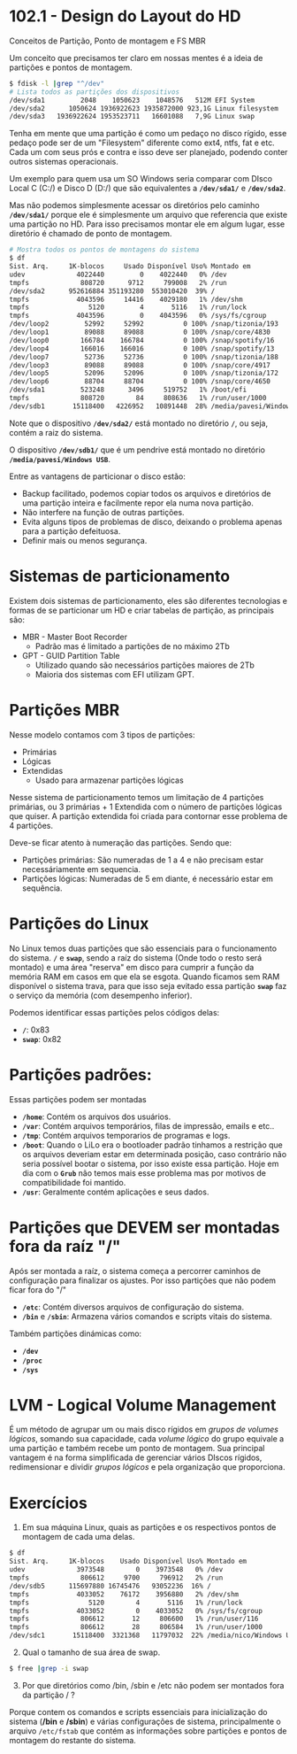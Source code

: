 

# 102.1 - Design do Layout do HD

Conceitos de Partição, Ponto de montagem e FS MBR



Um conceito que precisamos ter claro em nossas mentes é a ideia de partições e pontos de montagem.

```bash
$ fdisk -l |grep "^/dev"
# Lista todos as partições dos dispositivos
/dev/sda1         2048    1050623    1048576   512M EFI System
/dev/sda2      1050624 1936922623 1935872000 923,1G Linux filesystem
/dev/sda3   1936922624 1953523711   16601088   7,9G Linux swap

```

Tenha em mente que uma partição é como um pedaço no disco rígido, esse pedaço pode ser de um "Filesystem" diferente como ext4, ntfs, fat e etc. Cada um com seus prós e contra e isso deve ser planejado, podendo conter outros sistemas operacionais. 

Um exemplo para quem usa um SO Windows seria comparar com DIsco Local C (C:/) e Disco D (D:/) que são equivalentes a **`/dev/sda1/`** e **`/dev/sda2`**.

Mas não podemos simplesmente acessar os diretórios pelo caminho **`/dev/sda1/`** porque ele é simplesmente um arquivo que referencia que existe uma partição no HD. Para isso precisamos montar ele em algum lugar, esse diretório é chamado de ponto de montagem.



```bash
# Mostra todos os pontos de montagens do sistema
$ df
Sist. Arq.     1K-blocos     Usado Disponível Uso% Montado em
udev             4022440         0    4022440   0% /dev
tmpfs             808720      9712     799008   2% /run
/dev/sda2      952616884 351193280  553010420  39% /
tmpfs            4043596     14416    4029180   1% /dev/shm
tmpfs               5120         4       5116   1% /run/lock
tmpfs            4043596         0    4043596   0% /sys/fs/cgroup
/dev/loop2         52992     52992          0 100% /snap/tizonia/193
/dev/loop1         89088     89088          0 100% /snap/core/4830
/dev/loop0        166784    166784          0 100% /snap/spotify/16
/dev/loop4        166016    166016          0 100% /snap/spotify/13
/dev/loop7         52736     52736          0 100% /snap/tizonia/188
/dev/loop3         89088     89088          0 100% /snap/core/4917
/dev/loop5         52096     52096          0 100% /snap/tizonia/172
/dev/loop6         88704     88704          0 100% /snap/core/4650
/dev/sda1         523248      3496     519752   1% /boot/efi
tmpfs             808720        84     808636   1% /run/user/1000
/dev/sdb1       15118400   4226952   10891448  28% /media/pavesi/Windows USB
```

Note que o dispositivo **`/dev/sda2/`** está montado no diretório **`/`**, ou seja, contém a raiz do sistema.

O dispositivo **`/dev/sdb1/`** que é um pendrive está montado no diretório **`/media/pavesi/Windows USB`**.

 

Entre as vantagens de particionar o disco estão:

- Backup facilitado, podemos copiar todos os arquivos e diretórios de uma partição inteira e facilmente repor ela numa nova partição.
- Não interfere na função de outras partições.
- Evita alguns tipos de problemas de disco, deixando o problema apenas para a partição defeituosa.
- Definir mais ou menos segurança.



# Sistemas de particionamento

Existem dois sistemas de particionamento, eles são diferentes tecnologias e formas de se particionar um HD e criar tabelas de partição, as principais são:

- MBR - Master Boot Recorder
  - Padrão mas é limitado a partições de no máximo 2Tb
- GPT - GUID Partition Table
  - Utilizado quando são necessários partições maiores de 2Tb
  - Maioria dos sistemas com EFI utilizam GPT. 



# Partições MBR

Nesse modelo contamos com 3 tipos de partições:



- Primárias
- Lógicas
- Extendidas
  - Usado para armazenar partições lógicas



Nesse sistema de particionamento temos um limitação de 4 partições primárias, ou 3 primárias + 1 Extendida com o número de partições lógicas que quiser. A partição extendida foi criada para contornar esse problema de 4 partições.



Deve-se ficar atento à numeração das partições. Sendo que:



- Partições primárias: São numeradas de 1 a 4 e não precisam estar necessáriamente em sequencia.
- Partições lógicas: Numeradas de 5 em diante, é necessário estar em sequência.



# Partições do Linux



No Linux temos duas partições que são essenciais para o funcionamento do sistema. **`/`** e **`swap`**, sendo a raíz do sistema (Onde todo o resto será montado) e uma área "reserva" em disco para cumprir a função da memória RAM em casos em que ela se esgota. Quando ficamos sem RAM disponível o sistema trava, para que isso seja evitado essa partição **`swap`** faz o serviço da memória (com desempenho inferior).

Podemos identificar essas partições pelos códigos delas:

- **`/`**: 0x83
- **`swap`**: 0x82

# Partições padrões:

Essas partições podem ser montadas  

- **`/home`**: Contém os arquivos dos usuários.
- **`/var`**:  Contém arquivos temporários, filas de impressão, emails e etc..
- **`/tmp`**: Contém arquivos temporarios de programas e logs.
- **`/boot`**:  Quando o LiLo era o bootloader padrão tinhamos a restrição que os arquivos deveriam estar em determinada posição, caso contrário não seria possível bootar o sistema, por isso existe essa partição. Hoje em dia com o **`Grub`** não temos mais esse problema mas por motivos de compatibilidade foi mantido.
- **`/usr`**: Geralmente contém aplicações e seus dados.

# Partições que DEVEM ser montadas fora da raíz "/"

Após ser montada a raíz, o sistema começa a percorrer caminhos de configuração para finalizar os ajustes. Por isso partições que não podem ficar fora do "/"

- **`/etc`**: Contém diversos arquivos de configuração do sistema.
- **`/bin`** e **`/sbin`**:  Armazena vários comandos e scripts vitais do sistema.



Também partições dinámicas como:

- **`/dev`**
- **`/proc`**
- **`/sys`**



# LVM - Logical Volume Management

É um método de agrupar um ou mais disco rígidos em *grupos de volumes lógicos*, somando sua capacidade, cada *volume lógico* do grupo equivale a uma partição e também recebe um ponto de montagem. Sua principal vantagem é na forma simplificada de gerenciar vários DIscos rígidos, redimensionar e dividir *grupos lógicos* e pela organização que proporciona.



# Exercícios



1. Em sua máquina Linux, quais as partições e os respectivos pontos de montagem de cada uma delas.

```bash
$ df 
Sist. Arq.     1K-blocos    Usado Disponível Uso% Montado em
udev             3973548        0    3973548   0% /dev
tmpfs             806612     9700     796912   2% /run
/dev/sdb5      115697880 16745476   93052236  16% /
tmpfs            4033052    76172    3956880   2% /dev/shm
tmpfs               5120        4       5116   1% /run/lock
tmpfs            4033052        0    4033052   0% /sys/fs/cgroup
tmpfs             806612       12     806600   1% /run/user/116
tmpfs             806612       28     806584   1% /run/user/1000
/dev/sdc1       15118400  3321368   11797032  22% /media/nico/Windows USB
```



2. Qual o tamanho de sua área de swap.

```bash
$ free |grep -i swap
```



3. Por que diretórios como /bin, /sbin e /etc não podem ser montados fora da partição / ?

Porque contem os comandos e scripts essenciais para inicialização do sistema (**/bin** e **/sbin**) e várias configurações de sistema, principalmente o arquivo `/etc/fstab` que contém as informações sobre partições e pontos de montagem do restante do sistema.

 